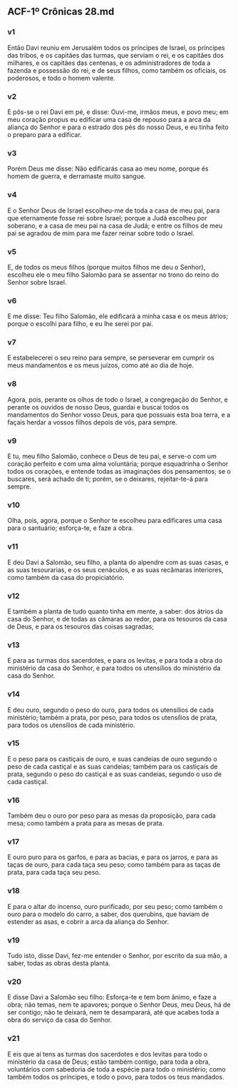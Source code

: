 ## ACF-1º Crônicas 28.md
### v1
 Então Davi reuniu em Jerusalém todos os príncipes de Israel, os príncipes das tribos, e os capitães das turmas, que serviam o rei, e os capitães dos milhares, e os capitães das centenas, e os administradores de toda a fazenda e possessão do rei, e de seus filhos, como também os oficiais, os poderosos, e todo o homem valente.
### v2
 E pôs-se o rei Davi em pé, e disse: Ouvi-me, irmãos meus, e povo meu; em meu coração propus eu edificar uma casa de repouso para a arca da aliança do Senhor e para o estrado dos pés do nosso Deus, e eu tinha feito o preparo para a edificar.
### v3
 Porém Deus me disse: Não edificarás casa ao meu nome, porque és homem de guerra, e derramaste muito sangue.
### v4
 E o Senhor Deus de Israel escolheu-me de toda a casa de meu pai, para que eternamente fosse rei sobre Israel; porque a Judá escolheu por soberano, e a casa de meu pai na casa de Judá; e entre os filhos de meu pai se agradou de mim para me fazer reinar sobre todo o Israel.
### v5
 E, de todos os meus filhos (porque muitos filhos me deu o Senhor), escolheu ele o meu filho Salomão para se assentar no trono do reino do Senhor sobre Israel.
### v6
 E me disse: Teu filho Salomão, ele edificará a minha casa e os meus átrios; porque o escolhi para filho, e eu lhe serei por pai.
### v7
 E estabelecerei o seu reino para sempre, se perseverar em cumprir os meus mandamentos e os meus juízos, como até ao dia de hoje.
### v8
 Agora, pois, perante os olhos de todo o Israel, a congregação do Senhor, e perante os ouvidos de nosso Deus, guardai e buscai todos os mandamentos do Senhor vosso Deus, para que possuais esta boa terra, e a façais herdar a vossos filhos depois de vós, para sempre.
### v9
 E tu, meu filho Salomão, conhece o Deus de teu pai, e serve-o com um coração perfeito e com uma alma voluntária; porque esquadrinha o Senhor todos os corações, e entende todas as imaginações dos pensamentos; se o buscares, será achado de ti; porém, se o deixares, rejeitar-te-á para sempre.
### v10
 Olha, pois, agora, porque o Senhor te escolheu para edificares uma casa para o santuário; esforça-te, e faze a obra.
### v11
 E deu Davi a Salomão, seu filho, a planta do alpendre com as suas casas, e as suas tesourarias, e os seus cenáculos, e as suas recâmaras interiores, como também da casa do propiciatório.
### v12
 E também a planta de tudo quanto tinha em mente, a saber: dos átrios da casa do Senhor, e de todas as câmaras ao redor, para os tesouros da casa de Deus, e para os tesouros das coisas sagradas;
### v13
 E para as turmas dos sacerdotes, e para os levitas, e para toda a obra do ministério da casa do Senhor, e para todos os utensílios do ministério da casa do Senhor.
### v14
 E deu ouro, segundo o peso do ouro, para todos os utensílios de cada ministério; também a prata, por peso, para todos os utensílios de prata, para todos os utensílios de cada ministério.
### v15
 E o peso para os castiçais de ouro, e suas candeias de ouro segundo o peso de cada castiçal e as suas candeias; também para os castiçais de prata, segundo o peso do castiçal e as suas candeias, segundo o uso de cada castiçal.
### v16
 Também deu o ouro por peso para as mesas da proposição, para cada mesa; como também a prata para as mesas de prata.
### v17
 E ouro puro para os garfos, e para as bacias, e para os jarros, e para as taças de ouro, para cada taça seu peso; como também para as taças de prata, para cada taça seu peso.
### v18
 E para o altar do incenso, ouro purificado, por seu peso; como também o ouro para o modelo do carro, a saber, dos querubins, que haviam de estender as asas, e cobrir a arca da aliança do Senhor.
### v19
 Tudo isto, disse Davi, fez-me entender o Senhor, por escrito da sua mão, a saber, todas as obras desta planta.
### v20
 E disse Davi a Salomão seu filho: Esforça-te e tem bom ânimo, e faze a obra; não temas, nem te apavores; porque o Senhor Deus, meu Deus, há de ser contigo; não te deixará, nem te desamparará, até que acabes toda a obra do serviço da casa do Senhor.
### v21
 E eis que aí tens as turmas dos sacerdotes e dos levitas para todo o ministério da casa de Deus; estão também contigo, para toda a obra, voluntários com sabedoria de toda a espécie para todo o ministério; como também todos os príncipes, e todo o povo, para todos os teus mandados.
